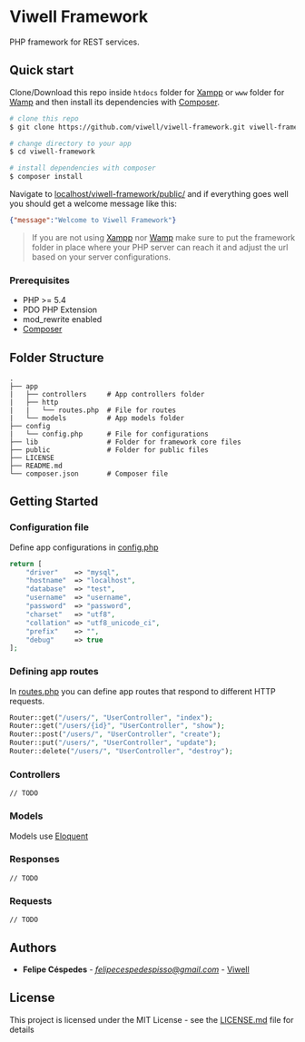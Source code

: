 # Viwell Framework

PHP framework for REST services.

## Quick start

Clone/Download this repo inside `htdocs` folder for [Xampp](https://www.apachefriends.org/index.html) or `www` folder for [Wamp](http://www.wampserver.com/en/) and then install its dependencies with [Composer](https://getcomposer.org/).

```bash
# clone this repo
$ git clone https://github.com/viwell/viwell-framework.git viwell-framework

# change directory to your app
$ cd viwell-framework

# install dependencies with composer
$ composer install
```

Navigate to [localhost/viwell-framework/public/](http://localhost/viwell-framework/public/) and if everything goes well you should get a welcome message like this:

```json
{"message":"Welcome to Viwell Framework"}
```

> If you are not using [Xampp](https://www.apachefriends.org/index.html) nor [Wamp](http://www.wampserver.com/en/) make sure to put the framework folder in place where your PHP server can reach it and adjust the url based on your server configurations.

### Prerequisites

* PHP >= 5.4
* PDO PHP Extension
* mod_rewrite enabled
* [Composer](https://getcomposer.org/)

## Folder Structure

	.
	├── app
	|   ├── controllers		# App controllers folder
	|	├── http
	|	|	└── routes.php	# File for routes
	|	└── models			# App models folder
    ├── config
	|	└── config.php		# File for configurations
    ├── lib					# Folder for framework core files
    ├── public				# Folder for public files
    ├── LICENSE
    ├── README.md
	└── composer.json		# Composer file
	
## Getting Started

### Configuration file

Define app configurations in [config.php](config/config.php)

```PHP
return [
	"driver"	=> "mysql",
	"hostname"	=> "localhost",
	"database"	=> "test",
	"username"	=> "username",
	"password"	=> "password",
	"charset"	=> "utf8",
	"collation"	=> "utf8_unicode_ci",
	"prefix"	=> "",
	"debug"		=> true
];
```

### Defining app routes

In [routes.php](app/http/routes.php) you can define app routes that respond to different HTTP requests.

```PHP
Router::get("/users/", "UserController", "index");
Router::get("/users/{id}", "UserController", "show");
Router::post("/users/", "UserController", "create");
Router::put("/users/", "UserController", "update");
Router::delete("/users/", "UserController", "destroy");
```

### Controllers

`// TODO`

### Models

Models use [Eloquent](https://laravel.com/docs/5.2/eloquent)

### Responses

`// TODO`

### Requests

`// TODO`

## Authors

* **Felipe Céspedes** - *felipecespedespisso@gmail.com* - [Viwell](https://github.com/viwell)

## License

This project is licensed under the MIT License - see the [LICENSE.md](LICENSE) file for details
